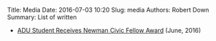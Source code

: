 Title: Media
Date: 2016-07-03 10:20
Slug: media
Authors: Robert Down
Summary: List of written

* [ADU Student Receives Newman Civic Fellow Award](http://adu.edu/news/adu-student-receives-newman-civic-fellow-award) (June, 2016)
